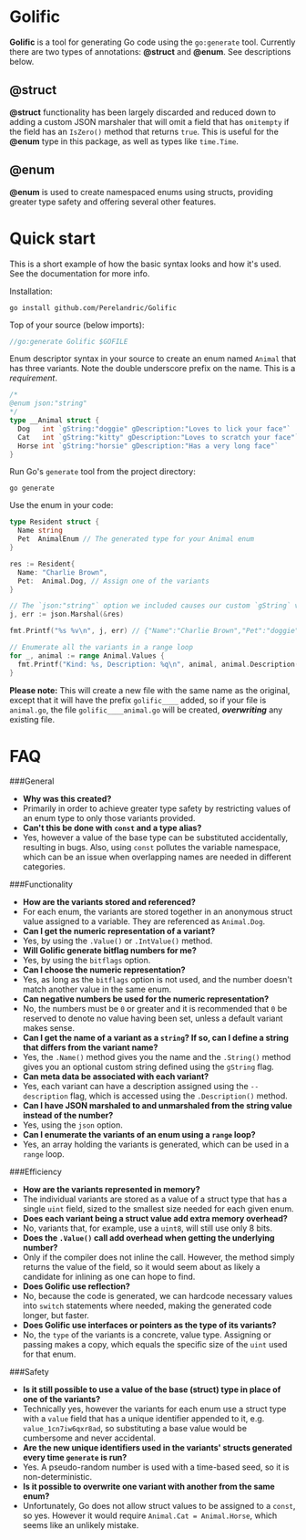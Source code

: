 

# Golific

**Golific** is a tool for generating Go code using the `go:generate` tool. Currently there are two types of annotations: **&#64;struct** and **&#64;enum**. See descriptions below.

## &#64;struct

**&#64;struct** functionality has been largely discarded and reduced down to adding a custom JSON marshaler that will omit a field that has `omitempty` if the field has an `IsZero()` method that returns `true`. This is useful for the **&#64;enum** type in this package, as well as types like `time.Time`.

## &#64;enum

**&#64;enum** is used to create namespaced enums using structs, providing greater type safety and offering several other features.

# Quick start

This is a short example of how the basic syntax looks and how it's used. See the documentation for more info.

Installation:
```
go install github.com/Perelandric/Golific
```

Top of your source (below imports):
``` go
//go:generate Golific $GOFILE
```

Enum descriptor syntax in your source to create an enum named `Animal` that has three variants. Note the double underscore prefix on the name. This is a *requirement*.
``` go
/*
@enum json:"string"
*/
type __Animal struct {
  Dog   int `gString:"doggie" gDescription:"Loves to lick your face"`
  Cat   int `gString:"kitty" gDescription:"Loves to scratch your face"`
  Horse int `gString:"horsie" gDescription:"Has a very long face"`
}
```

Run Go's `generate` tool from the project directory:
```
go generate
```

Use the enum in your code:

``` go
type Resident struct {
  Name string
  Pet  AnimalEnum // The generated type for your Animal enum
}

res := Resident{
  Name: "Charlie Brown",
  Pet:  Animal.Dog, // Assign one of the variants
}

// The `json:"string"` option we included causes our custom `gString` value to be used when marshaled as JSON data
j, err := json.Marshal(&res)

fmt.Printf("%s %v\n", j, err) // {"Name":"Charlie Brown","Pet":"doggie"} <nil>

// Enumerate all the variants in a range loop
for _, animal := range Animal.Values {
  fmt.Printf("Kind: %s, Description: %q\n", animal, animal.Description())
}
```

**Please note:** This will create a new file with the same name as the original, except that it will have the prefix `golific____` added, so if your file is `animal.go`, the file `golific____animal.go` will be created, ***overwriting*** any existing file.

# FAQ
###General
 - **Why was this created?**
  - Primarily in order to achieve greater type safety by restricting values of an enum type to only those variants provided.
 - **Can't this be done with `const` and a type alias?**
  - Yes, however a value of the base type can be substituted accidentally, resulting in bugs. Also, using `const` pollutes the variable namespace, which can be an issue when overlapping names are needed in different categories.

###Functionality
 - **How are the variants stored and referenced?**
  - For each enum, the variants are stored together in an anonymous struct value assigned to a variable. They are referenced as `Animal.Dog`.
 - **Can I get the numeric representation of a variant?**
  - Yes, by using the `.Value()` or `.IntValue()` method.
 - **Will Golific generate bitflag numbers for me?**
  - Yes, by using the `bitflags` option.
 - **Can I choose the numeric representation?**
  - Yes, as long as the `bitflags` option is not used, and the number doesn't match another value in the same enum.
 - **Can negative numbers be used for the numeric representation?**
  - No, the numbers must be `0` or greater and it is recommended that `0` be reserved to denote no value having been set, unless a default variant makes sense.
 - **Can I get the name of a variant as a `string`? If so, can I define a string that differs from the variant name?**
  - Yes, the `.Name()` method gives you the name and the `.String()` method gives you an optional custom string defined using the `gString` flag.
 - **Can meta data be associated with each variant?**
  - Yes, each variant can have a description assigned using the `--description` flag, which is accessed using the `.Description()` method.
 - **Can I have JSON marshaled to and unmarshaled from the string value instead of the number?**
  - Yes, using the `json` option.
 - **Can I enumerate the variants of an enum using a `range` loop?**
  - Yes, an array holding the variants is generated, which can be used in a `range` loop.

###Efficiency
 - **How are the variants represented in memory?**
  - The individual variants are stored as a value of a struct type that has a single `uint` field, sized to the smallest size needed for each given enum.
 - **Does each variant being a struct value add extra memory overhead?**
  - No, variants that, for example, use a `uint8`, will still use only 8 bits.
 - **Does the `.Value()` call add overhead when getting the underlying number?**
  - Only if the compiler does not inline the call. However, the method simply returns the value of the field, so it would seem about as likely a candidate for inlining as one can hope to find.
 - **Does Golific use reflection?**
  - No, because the code is generated, we can hardcode necessary values into `switch` statements where needed, making the generated code longer, but faster.
 - **Does Golific use interfaces or pointers as the type of its variants?**
  - No, the `type` of the variants is a concrete, value type. Assigning or passing makes a copy, which equals the specific size of the `uint` used for that enum.

###Safety
 - **Is it still possible to use a value of the base (struct) type in place of one of the variants?**
  - Technically yes, however the variants for each enum use a struct type with a `value` field that has a unique identifier appended to it, e.g. `value_1cn7iw6qxr8ad`, so substituting a base value would be cumbersome and never accidental.
 - **Are the new unique identifiers used in the variants' structs generated every time `generate` is run?**
  - Yes. A pseudo-random number is used with a time-based seed, so it is non-deterministic.
 - **Is it possible to overwrite one variant with another from the same enum?**
  - Unfortunately, Go does not allow struct values to be assigned to a `const`, so yes. However it would require `Animal.Cat = Animal.Horse`, which seems like an unlikely mistake.

